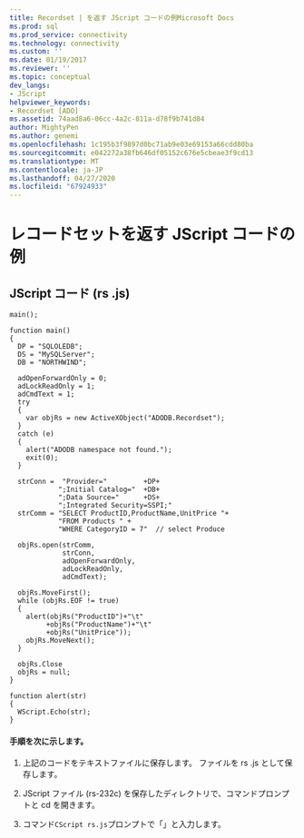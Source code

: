 ```yaml
---
title: Recordset | を返す JScript コードの例Microsoft Docs
ms.prod: sql
ms.prod_service: connectivity
ms.technology: connectivity
ms.custom: ''
ms.date: 01/19/2017
ms.reviewer: ''
ms.topic: conceptual
dev_langs:
- JScript
helpviewer_keywords:
- Recordset [ADO]
ms.assetid: 74aad8a6-06cc-4a2c-811a-d78f9b741d84
author: MightyPen
ms.author: genemi
ms.openlocfilehash: 1c195b3f9897d0bc71ab9e03e69153a66cdd80ba
ms.sourcegitcommit: e042272a38fb646df05152c676e5cbeae3f9cd13
ms.translationtype: MT
ms.contentlocale: ja-JP
ms.lasthandoff: 04/27/2020
ms.locfileid: "67924933"
---
```

# <a name="jscript-code-example-to-return-a-recordset"></a>レコードセットを返す JScript コードの例
## <a name="jscript-code-rsjs"></a>JScript コード (rs .js)  
  
```  
main();  
  
function main()  
{  
  DP = "SQLOLEDB";  
  DS = "MySQLServer";  
  DB = "NORTHWIND";  
  
  adOpenForwardOnly = 0;  
  adLockReadOnly = 1;  
  adCmdText = 1;  
  try   
  {  
    var objRs = new ActiveXObject("ADODB.Recordset");  
  }  
  catch (e)  
  {  
    alert("ADODB namespace not found.");  
    exit(0);  
  }  
  
  strConn =  "Provider="         +DP+  
            ";Initial Catalog="  +DB+  
            ";Data Source="      +DS+  
            ";Integrated Security=SSPI;"  
  strComm = "SELECT ProductID,ProductName,UnitPrice "+  
            "FROM Products " +   
            "WHERE CategoryID = 7"  // select Produce  
  
  objRs.open(strComm,   
             strConn,   
             adOpenForwardOnly,  
             adLockReadOnly,  
             adCmdText);  
  
  objRs.MoveFirst();  
  while (objRs.EOF != true)   
  {  
    alert(objRs("ProductID")+"\t"  
         +objRs("ProductName")+"\t"  
         +objRs("UnitPrice"));  
    objRs.MoveNext();  
  }  
  
  objRs.Close  
  objRs = null;  
}  
  
function alert(str)  
{  
  WScript.Echo(str);  
}  
```  
  
#### <a name="try-it"></a>手順を次に示します。  
  
1.  上記のコードをテキストファイルに保存します。 ファイルを rs .js として保存します。  
  
2.  JScript ファイル (rs-232c) を保存したディレクトリで、コマンドプロンプトと cd を開きます。  
  
3.  コマンド`CScript rs.js`プロンプトで「」と入力します。
